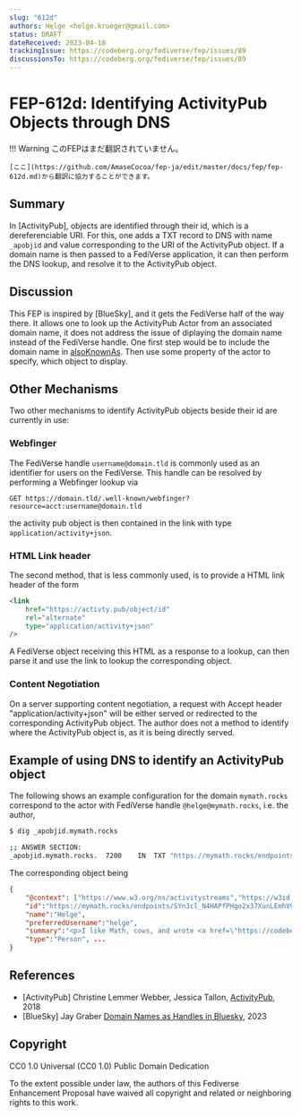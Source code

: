 ```yaml
---
slug: "612d"
authors: Helge <helge.krueger@gmail.com>
status: DRAFT
dateReceived: 2023-04-18
trackingIssue: https://codeberg.org/fediverse/fep/issues/89
discussionsTo: https://codeberg.org/fediverse/fep/issues/89
---
```

# FEP-612d: Identifying ActivityPub Objects through DNS
!!! Warning
    このFEPはまだ翻訳されていません。

    [ここ](https://github.com/AmaseCocoa/fep-ja/edit/master/docs/fep/fep-612d.md)から翻訳に協力することができます。

## Summary

In [ActivityPub], objects are identified through their id, which is a dereferenciable URI. For this, one adds a TXT record to DNS with name `_apobjid` and value corresponding to the URI of the ActivityPub object. If a domain name is then passed to a FediVerse application, it can then perform the DNS lookup, and resolve it to the ActivityPub object.

## Discussion

This FEP is inspired by [BlueSky], and it gets the FediVerse half of the way there. It allows one to look up the ActivityPub Actor from an associated domain name, it does not address the issue of diplaying the domain name instead of the FediVerse handle. One first step would be to include the domain name in [alsoKnownAs](https://www.w3.org/TR/did-core/#dfn-alsoknownas). Then use some property of the actor to specify, which object to display.

## Other Mechanisms

Two other mechanisms to identify ActivityPub objects beside their id are currently in use:

### Webfinger

The FediVerse handle `username@domain.tld` is commonly used as an identifier for users on the FediVerse. This handle can be resolved by performing a Webfinger lookup via

```http
GET https://domain.tld/.well-known/webfinger?resource=acct:username@domain.tld
```

the activity pub object is then contained in the link with type `application/activity+json`.

### HTML Link header

The second method, that is less commonly used, is to provide a HTML link header of the form

```html
<link
    href="https://activty.pub/object/id"
    rel="alternate"
    type="application/activity+json"
/>
```

A FediVerse object receiving this HTML as a response to a lookup, can then parse it and use the link to lookup the corresponding object.

### Content Negotiation

On a server supporting content negotiation, a request with Accept header "application/activity+json" will be either served or redirected to the corresponding ActivityPub object. The author does not a method to identify where the ActivityPub object is, as it is being directly served.

## Example of using DNS to identify an ActivityPub object

The following shows an example configuration for the domain `mymath.rocks` correspond to the actor with FediVerse handle `@helge@mymath.rocks`, i.e. the author,

```bash
$ dig _apobjid.mymath.rocks

;; ANSWER SECTION:
_apobjid.mymath.rocks.	7200	IN	TXT	"https://mymath.rocks/endpoints/SYn3cl_N4HAPfPHgo2x37XunLEmhV9LnxCggcYwyec0"
```

The corresponding object being

```json
{
    "@context": ["https://www.w3.org/ns/activitystreams","https://w3id.org/security/v1"],
    "id":"https://mymath.rocks/endpoints/SYn3cl_N4HAPfPHgo2x37XunLEmhV9LnxCggcYwyec0",
    "name":"Helge",
    "preferredUsername":"helge",
    "summary":"<p>I like Math, cows, and wrote <a href=\"https://codeberg.org/bovine/bovine/\">bovine</a>.</p>",
    "type":"Person", ...
}
```

## References

- [ActivityPub] Christine Lemmer Webber, Jessica Tallon, [ActivityPub](https://www.w3.org/TR/activitypub/), 2018
- [BlueSky] Jay Graber [Domain Names as Handles in Bluesky](https://blueskyweb.xyz/blog/3-6-2023-domain-names-as-handles-in-bluesky), 2023

## Copyright

CC0 1.0 Universal (CC0 1.0) Public Domain Dedication

To the extent possible under law, the authors of this Fediverse Enhancement Proposal have waived all copyright and related or neighboring rights to this work.
